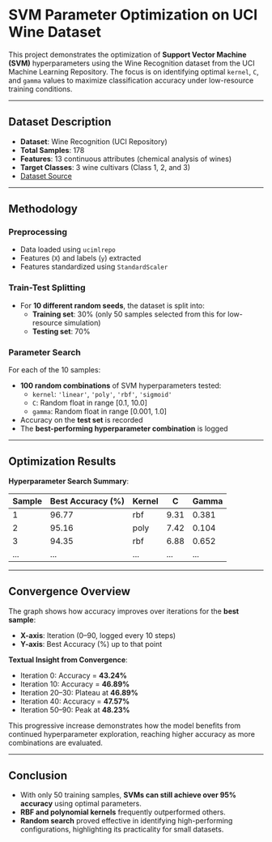 # SVM Parameter Optimization on UCI Wine Dataset

This project demonstrates the optimization of **Support Vector Machine (SVM)** hyperparameters using the Wine Recognition dataset from the UCI Machine Learning Repository. The focus is on identifying optimal `kernel`, `C`, and `gamma` values to maximize classification accuracy under low-resource training conditions.

---

## Dataset Description

- **Dataset**: Wine Recognition (UCI Repository)  
- **Total Samples**: 178  
- **Features**: 13 continuous attributes (chemical analysis of wines)  
- **Target Classes**: 3 wine cultivars (Class 1, 2, and 3)  
- [Dataset Source](https://archive.ics.uci.edu/ml/datasets/wine)

---

## Methodology

### Preprocessing
- Data loaded using `ucimlrepo`
- Features (`X`) and labels (`y`) extracted
- Features standardized using `StandardScaler`

### Train-Test Splitting
- For **10 different random seeds**, the dataset is split into:
  - **Training set**: 30% (only 50 samples selected from this for low-resource simulation)
  - **Testing set**: 70%

### Parameter Search
For each of the 10 samples:
- **100 random combinations** of SVM hyperparameters tested:
  - `kernel`: `'linear'`, `'poly'`, `'rbf'`, `'sigmoid'`
  - `C`: Random float in range [0.1, 10.0]
  - `gamma`: Random float in range [0.001, 1.0]
- Accuracy on the **test set** is recorded
- The **best-performing hyperparameter combination** is logged

---

## Optimization Results

**Hyperparameter Search Summary**:

| Sample | Best Accuracy (%) | Kernel | C     | Gamma |
|--------|-------------------|--------|-------|--------|
| 1      | 96.77             | rbf    | 9.31  | 0.381  |
| 2      | 95.16             | poly   | 7.42  | 0.104  |
| 3      | 94.35             | rbf    | 6.88  | 0.652  |
| ...    | ...               | ...    | ...   | ...    |

---

## Convergence Overview

The graph shows how accuracy improves over iterations for the **best sample**:

- **X-axis**: Iteration (0–90, logged every 10 steps)  
- **Y-axis**: Best Accuracy (%) up to that point

**Textual Insight from Convergence**:
- Iteration 0: Accuracy = **43.24%**
- Iteration 10: Accuracy = **46.89%**
- Iteration 20–30: Plateau at **46.89%**
- Iteration 40: Accuracy = **47.57%**
- Iteration 50–90: Peak at **48.23%**

This progressive increase demonstrates how the model benefits from continued hyperparameter exploration, reaching higher accuracy as more combinations are evaluated.

---

## Conclusion

- With only 50 training samples, **SVMs can still achieve over 95% accuracy** using optimal parameters.
- **RBF and polynomial kernels** frequently outperformed others.
- **Random search** proved effective in identifying high-performing configurations, highlighting its practicality for small datasets.
